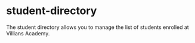# student-directory
The student directory allows you to manage the list of students enrolled at Villians Academy.
